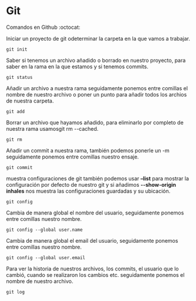 # Git
Comandos en Github  :octocat:

Iniciar un proyecto de git odeterminar la carpeta en la que vamos a trabajar.
```
git init  
```

Saber si tenemos un archivo añadido o borrado en nuestro proyecto, para saber en la rama en la que estamos y si tenemos commits.
```
git status
```

Añadir un archivo a nuestra rama seguidamente ponemos entre comillas el nombre de nuestro archivo o poner un punto para añadir todos los archios de nuestra carpeta.
```
git add
```

Borrar un archivo que hayamos añadido, para eliminarlo por completo de nuestra rama usamosgit rm --cached.
```
git rm
```

Añadir un commit a nuestra rama, también podemos ponerle un -m seguidamente ponemos entre comillas nuestro ensaje.
```
git commit
```

muestra configuraciones de git también podemos usar **–list** para mostrar la configuración por defecto de nuestro git y si añadimos **--show-origin inhales** nos muestra las configuraciones guardadas y su ubicación.
```
git config
```

Cambia de manera global el nombre del usuario, seguidamente ponemos entre comillas nuestro nombre.
```
git config --global user.name
```

Cambia de manera global el email del usuario, seguidamente ponemos entre comillas nuestro nombre.
```
git config --global user.email
```

Para ver la historia de nuestros archivos, los commits, el usuario que lo cambió, cuando se realizaron los cambios etc. seguidamente ponemos el nombre de nuestro archivo.
```
git log
```
